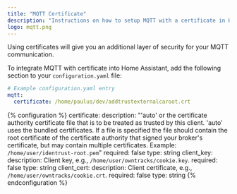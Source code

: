 ```yaml
---
title: "MQTT Certificate"
description: "Instructions on how to setup MQTT with a certificate in Home Assistant."
logo: mqtt.png
---
```


Using certificates will give you an additional layer of security for your MQTT communication. 

To integrate MQTT with certificate into Home Assistant, add the following section to your `configuration.yaml` file:

```yaml
# Example configuration.yaml entry
mqtt:
  certificate: /home/paulus/dev/addtrustexternalcaroot.crt
```

{% configuration %}
certificate:
  description: "'auto' or the certificate authority certificate file that is to be treated as trusted by this client. 'auto' uses the bundled certificates. If a file is specified the file should contain the root certificate of the certificate authority that signed your broker's certificate, but may contain multiple certificates. Example: `/home/user/identrust-root.pem`"
  required: false
  type: string
client_key:
  description: Client key, e.g., `/home/user/owntracks/cookie.key`.
  required: false
  type: string
client_cert:
  description: Client certificate, e.g., `/home/user/owntracks/cookie.crt`.
  required: false
  type: string
{% endconfiguration %}

